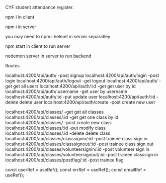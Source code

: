CYF student attendance register.

npm i in client

npm i in server

you may need to npm i helmet in server separatley

npm start in client to run server

nodemon server in server to run backend

Routes


localhost:4200/api/auth/ -post signup
localhost:4200/api/auth/login -post login
localhost:4200/api/auth/logout -get logout
localhost:4200/api/auth/ -get get all users
localhost:4200/api/auth/:id -get get user by id
localhost:4200/api/auth/:username -get user by username
localhost:4200/api/auth/:id -put update user
localhost:4200/api/auth/:id -delete delete user
localhost:4200/api/auth/create -post create new user

localhost:4200/api/classes/ -get get all classes
localhost:4200/api/classes/:id -get get one class by id
localhost:4200/api/classes/ -post create new class
localhost:4200/api/classes/:id -put modify class
localhost:4200/api/classes/:id -delete delete class
localhost:4200/api/classes/classsignin/:id -post trainee class sign in
localhost:4200/api/classes/classsignout/:id -post trainee class sign out
localhost:4200/api/classes/volunteersignin/:id -post volunteer sign in
localhost:4200/api/classes/volunteersignout/:id -post trainee classsign in
localhost:4200/api/classes/postflag/:id -post trainee flag

  const userRef = useRef();
  const errRef = useRef();
  const emailRef = useRef();
